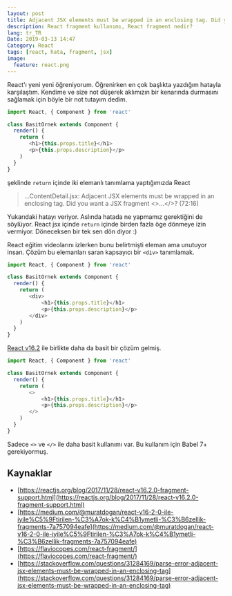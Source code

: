 ```yaml
---
layout: post
title: Adjacent JSX elements must be wrapped in an enclosing tag. Did you want a JSX fragment
description: React fragment kullanımı, React fragment nedir?
lang: tr_TR
Date: 2019-03-13 14:47
Category: React
tags: [react, hata, fragment, jsx]
image:
  feature: react.png
---
```


React'ı yeni yeni öğreniyorum. Öğrenirken en çok başlıkta yazdığım hatayla karşılaştım. Kendime ve size not düşerek aklımızın bir kenarında durmasını sağlamak için böyle bir not tutayım dedim.

```js
import React, { Component } from 'react'

class BasitOrnek extends Component {
  render() {
    return (
       <h1>{this.props.title}</h1>
       <p>{this.props.description}</p>
    )
  }
}
```

şeklinde `return` içinde iki elemanlı tanımlama yaptığımızda React

> ...ContentDetail.jsx: Adjacent JSX elements must be wrapped in an
> enclosing tag. Did you want a JSX fragment <>...</>? (72:16)

Yukarıdaki hatayı veriyor. Aslında hatada ne yapmamız gerektiğini de söylüyor. React jsx içinde `return` içinde birden fazla öge dönmeye izin vermiyor. Döneceksen bir tek sen dön diyor :)

React eğitim videolarını izlerken bunu belirtmişti eleman ama unutuyor insan. Çözüm bu elemanları saran kapsayıcı bir `<div>` tanımlamak.

```js
import React, { Component } from 'react'

class BasitOrnek extends Component {
  render() {
    return (
       <div>
	       <h1>{this.props.title}</h1>
	       <p>{this.props.description}</p>
       </div>
    )
  }
}
```

[React v16.2](https://reactjs.org/blog/2017/11/28/react-v16.2.0-fragment-support.html) ile birlikte daha da basit bir çözüm gelmiş. 

```js
import React, { Component } from 'react'

class BasitOrnek extends Component {
  render() {
    return (
       <>
	       <h1>{this.props.title}</h1>
	       <p>{this.props.description}</p>
       </>
    )
  }
}
```

Sadece `<>` ve `</>` ile daha basit kullanımı var. Bu kullanım için Babel 7+ gerekiyormuş.

## Kaynaklar

 - [https://reactjs.org/blog/2017/11/28/react-v16.2.0-fragment-support.html](https://reactjs.org/blog/2017/11/28/react-v16.2.0-fragment-support.html)
 - [https://medium.com/@muratdogan/react-v16-2-0-ile-iyile%C5%9Ftirilen-%C3%A7ok-k%C4%B1ymetli-%C3%B6zellik-fragments-7a757094eafe](https://medium.com/@muratdogan/react-v16-2-0-ile-iyile%C5%9Ftirilen-%C3%A7ok-k%C4%B1ymetli-%C3%B6zellik-fragments-7a757094eafe)
 - [https://flaviocopes.com/react-fragment/](https://flaviocopes.com/react-fragment/)
 - [https://stackoverflow.com/questions/31284169/parse-error-adjacent-jsx-elements-must-be-wrapped-in-an-enclosing-tag](https://stackoverflow.com/questions/31284169/parse-error-adjacent-jsx-elements-must-be-wrapped-in-an-enclosing-tag)